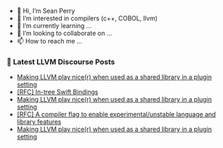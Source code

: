 - 👋 Hi, I’m Sean Perry
- 👀 I’m interested in compilers (c++, COBOL, llvm)
- 🌱 I’m currently learning ...
- 💞️ I’m looking to collaborate on ...
- 📫 How to reach me ...

<!---
s66perry/s66perry is a ✨ special ✨ repository because its `README.md` (this file) appears on your GitHub profile.
You can click the Preview link to take a look at your changes.
--->
### 📕 Latest LLVM Discourse Posts

<!-- DISCOURSE-LLVM:START -->
- [Making LLVM play nice&lpar;r&rpar; when used as a shared library in a plugin setting](https://discourse.llvm.org/t/making-llvm-play-nice-r-when-used-as-a-shared-library-in-a-plugin-setting/63306#post_16)
- [[RFC] In-tree Swift Bindings](https://discourse.llvm.org/t/rfc-in-tree-swift-bindings/63562#post_17)
- [Making LLVM play nice&lpar;r&rpar; when used as a shared library in a plugin setting](https://discourse.llvm.org/t/making-llvm-play-nice-r-when-used-as-a-shared-library-in-a-plugin-setting/63306#post_15)
- [[RFC] A compiler flag to enable experimental/unstable language and library features](https://discourse.llvm.org/t/rfc-a-compiler-flag-to-enable-experimental-unstable-language-and-library-features/63609#post_5)
- [Making LLVM play nice&lpar;r&rpar; when used as a shared library in a plugin setting](https://discourse.llvm.org/t/making-llvm-play-nice-r-when-used-as-a-shared-library-in-a-plugin-setting/63306#post_14)
<!-- DISCOURSE-LLVM:END -->
